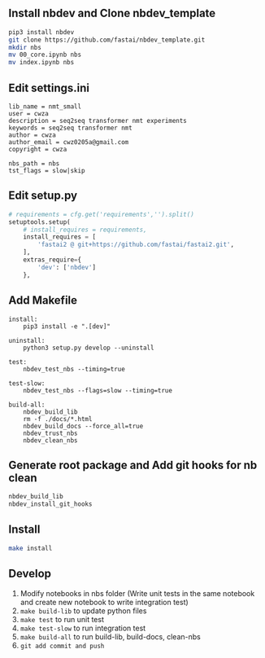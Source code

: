 ## Install nbdev and Clone nbdev_template
``` bash
pip3 install nbdev
git clone https://github.com/fastai/nbdev_template.git
mkdir nbs
mv 00_core.ipynb nbs
mv index.ipynb nbs
```

## Edit settings.ini
```
lib_name = nmt_small
user = cwza
description = seq2seq transformer nmt experiments
keywords = seq2seq transformer nmt
author = cwza
author_email = cwz0205a@gmail.com
copyright = cwza

nbs_path = nbs
tst_flags = slow|skip
```

## Edit setup.py
``` python
# requirements = cfg.get('requirements','').split()
setuptools.setup(
    # install_requires = requirements,
    install_requires = [
        'fastai2 @ git+https://github.com/fastai/fastai2.git',
    ],
    extras_require={
        'dev': ['nbdev']
    },
```


## Add Makefile
```
install:
	pip3 install -e ".[dev]"

uninstall:
	python3 setup.py develop --uninstall

test:
	nbdev_test_nbs --timing=true

test-slow:
	nbdev_test_nbs --flags=slow --timing=true

build-all:
	nbdev_build_lib
	rm -f ./docs/*.html
	nbdev_build_docs --force_all=true
	nbdev_trust_nbs
	nbdev_clean_nbs
```

## Generate root package and Add git hooks for nb clean
``` bash
nbdev_build_lib
nbdev_install_git_hooks
```

## Install
``` bash
make install
```

## Develop
1. Modify notebooks in nbs folder (Write unit tests in the same notebook and create new notebook to write integration test)
3. `make build-lib` to update python files
2. `make test` to run unit test
3. `make test-slow` to run integration test
3. `make build-all` to run build-lib, build-docs, clean-nbs
4. `git add commit and push`
